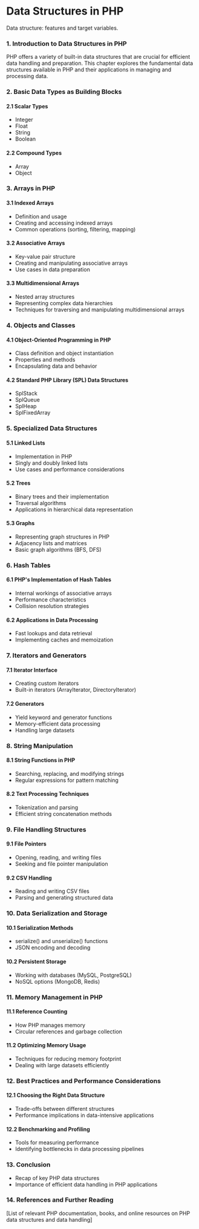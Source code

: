 # Data Structures in PHP

Data structure: features and target variables.



### 1. Introduction to Data Structures in PHP

PHP offers a variety of built-in data structures that are crucial for efficient data handling and preparation. This chapter explores the fundamental data structures available in PHP and their applications in managing and processing data.

### 2. Basic Data Types as Building Blocks

#### 2.1 Scalar Types

* Integer
* Float
* String
* Boolean

#### 2.2 Compound Types

* Array
* Object

### 3. Arrays in PHP

#### 3.1 Indexed Arrays

* Definition and usage
* Creating and accessing indexed arrays
* Common operations (sorting, filtering, mapping)

#### 3.2 Associative Arrays

* Key-value pair structure
* Creating and manipulating associative arrays
* Use cases in data preparation

#### 3.3 Multidimensional Arrays

* Nested array structures
* Representing complex data hierarchies
* Techniques for traversing and manipulating multidimensional arrays

### 4. Objects and Classes

#### 4.1 Object-Oriented Programming in PHP

* Class definition and object instantiation
* Properties and methods
* Encapsulating data and behavior

#### 4.2 Standard PHP Library (SPL) Data Structures

* SplStack
* SplQueue
* SplHeap
* SplFixedArray

### 5. Specialized Data Structures

#### 5.1 Linked Lists

* Implementation in PHP
* Singly and doubly linked lists
* Use cases and performance considerations

#### 5.2 Trees

* Binary trees and their implementation
* Traversal algorithms
* Applications in hierarchical data representation

#### 5.3 Graphs

* Representing graph structures in PHP
* Adjacency lists and matrices
* Basic graph algorithms (BFS, DFS)

### 6. Hash Tables

#### 6.1 PHP's Implementation of Hash Tables

* Internal workings of associative arrays
* Performance characteristics
* Collision resolution strategies

#### 6.2 Applications in Data Processing

* Fast lookups and data retrieval
* Implementing caches and memoization

### 7. Iterators and Generators

#### 7.1 Iterator Interface

* Creating custom iterators
* Built-in iterators (ArrayIterator, DirectoryIterator)

#### 7.2 Generators

* Yield keyword and generator functions
* Memory-efficient data processing
* Handling large datasets

### 8. String Manipulation

#### 8.1 String Functions in PHP

* Searching, replacing, and modifying strings
* Regular expressions for pattern matching

#### 8.2 Text Processing Techniques

* Tokenization and parsing
* Efficient string concatenation methods

### 9. File Handling Structures

#### 9.1 File Pointers

* Opening, reading, and writing files
* Seeking and file pointer manipulation

#### 9.2 CSV Handling

* Reading and writing CSV files
* Parsing and generating structured data

### 10. Data Serialization and Storage

#### 10.1 Serialization Methods

* serialize() and unserialize() functions
* JSON encoding and decoding

#### 10.2 Persistent Storage

* Working with databases (MySQL, PostgreSQL)
* NoSQL options (MongoDB, Redis)

### 11. Memory Management in PHP

#### 11.1 Reference Counting

* How PHP manages memory
* Circular references and garbage collection

#### 11.2 Optimizing Memory Usage

* Techniques for reducing memory footprint
* Dealing with large datasets efficiently

### 12. Best Practices and Performance Considerations

#### 12.1 Choosing the Right Data Structure

* Trade-offs between different structures
* Performance implications in data-intensive applications

#### 12.2 Benchmarking and Profiling

* Tools for measuring performance
* Identifying bottlenecks in data processing pipelines

### 13. Conclusion

* Recap of key PHP data structures
* Importance of efficient data handling in PHP applications

### 14. References and Further Reading

\[List of relevant PHP documentation, books, and online resources on PHP data structures and data handling]
